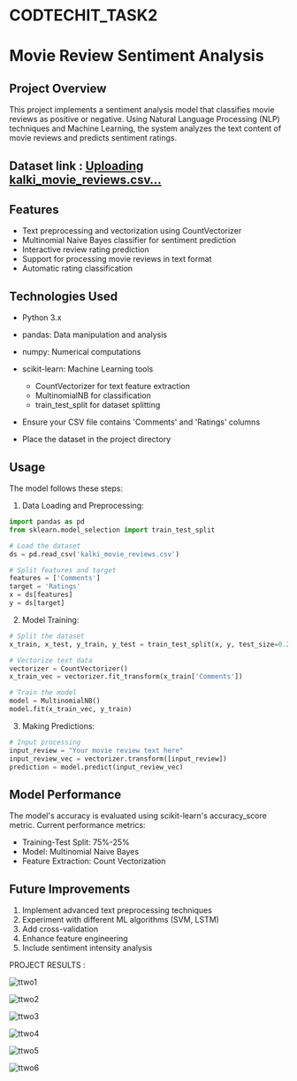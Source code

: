 # CODTECHIT_TASK2

# Movie Review Sentiment Analysis

## Project Overview
This project implements a sentiment analysis model that classifies movie reviews as positive or negative. Using Natural Language Processing (NLP) techniques and Machine Learning, the system analyzes the text content of movie reviews and predicts sentiment ratings.

## Dataset link : [Uploading kalki_movie_reviews.csv…]()

## Features
- Text preprocessing and vectorization using CountVectorizer
- Multinomial Naive Bayes classifier for sentiment prediction
- Interactive review rating prediction
- Support for processing movie reviews in text format
- Automatic rating classification

## Technologies Used
- Python 3.x
- pandas: Data manipulation and analysis
- numpy: Numerical computations
- scikit-learn: Machine Learning tools
  - CountVectorizer for text feature extraction
  - MultinomialNB for classification
  - train_test_split for dataset splitting

- Ensure your CSV file contains 'Comments' and 'Ratings' columns
- Place the dataset in the project directory

## Usage
The model follows these steps:

1. Data Loading and Preprocessing:
```python
import pandas as pd
from sklearn.model_selection import train_test_split

# Load the dataset
ds = pd.read_csv('kalki_movie_reviews.csv')

# Split features and target
features = ['Comments']
target = 'Ratings'
x = ds[features]
y = ds[target]
```

2. Model Training:
```python
# Split the dataset
x_train, x_test, y_train, y_test = train_test_split(x, y, test_size=0.25, random_state=42)

# Vectorize text data
vectorizer = CountVectorizer()
x_train_vec = vectorizer.fit_transform(x_train['Comments'])

# Train the model
model = MultinomialNB()
model.fit(x_train_vec, y_train)
```

3. Making Predictions:
```python
# Input processing
input_review = "Your movie review text here"
input_review_vec = vectorizer.transform([input_review])
prediction = model.predict(input_review_vec)
```

## Model Performance
The model's accuracy is evaluated using scikit-learn's accuracy_score metric. Current performance metrics:
- Training-Test Split: 75%-25%
- Model: Multinomial Naive Bayes
- Feature Extraction: Count Vectorization

## Future Improvements
1. Implement advanced text preprocessing techniques
2. Experiment with different ML algorithms (SVM, LSTM)
3. Add cross-validation
4. Enhance feature engineering
5. Include sentiment intensity analysis

PROJECT RESULTS :

![ttwo1](https://github.com/user-attachments/assets/8505407c-ff6f-44d2-a71e-b42162e437db)

![ttwo2](https://github.com/user-attachments/assets/30d08fb4-2277-4d5c-9226-5c29cd0a23ca)

![ttwo3](https://github.com/user-attachments/assets/de8b968c-39c3-4e45-ae60-53fe57810f89)

![ttwo4](https://github.com/user-attachments/assets/82220973-586f-481d-bb0c-187874866a20)

![ttwo5](https://github.com/user-attachments/assets/e309513f-f875-4f8b-b10d-3880f87fb82c)

![ttwo6](https://github.com/user-attachments/assets/41414140-880c-4d4d-ad42-ef2437a254d3)







